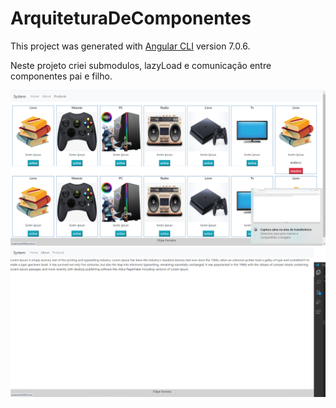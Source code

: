 # ArquiteturaDeComponentes

This project was generated with [Angular CLI](https://github.com/angular/angular-cli) version 7.0.6.

Neste projeto criei submodulos, lazyLoad e comunicação entre componentes pai e filho.

![Example](example01.png)
![Example 2](example02.png)
